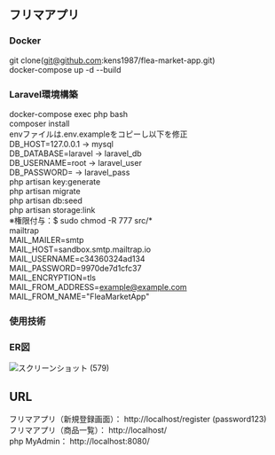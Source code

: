 ##  フリマアプリ  
###  Docker  
  git clone(git@github.com:kens1987/flea-market-app.git)  
  docker-compose up -d --build  
###  Laravel環境構築  
  docker-compose exec php bash  
  composer install  
  envファイルは.env.exampleをコピーし以下を修正  
    DB_HOST=127.0.0.1 → mysql  
    DB_DATABASE=laravel → laravel_db  
    DB_USERNAME=root → laravel_user  
    DB_PASSWORD= → laravel_pass  
  php artisan key:generate  
  php artisan migrate  
  php artisan db:seed  
  php artisan storage:link  
  ※権限付与：$ sudo chmod -R 777 src/*  
  mailtrap  
    MAIL_MAILER=smtp  
    MAIL_HOST=sandbox.smtp.mailtrap.io  
    MAIL_USERNAME=c34360324ad134  
    MAIL_PASSWORD=9970de7d1cfc37  
    MAIL_ENCRYPTION=tls  
    MAIL_FROM_ADDRESS=example@example.com  
    MAIL_FROM_NAME="FleaMarketApp"  
###  使用技術  
  
###  ER図  
![スクリーンショット (579)](https://github.com/user-attachments/assets/08c9cdd2-af6a-49a8-b575-142d975530eb)

##  URL  
  フリマアプリ（新規登録画面）：  http://localhost/register  (password123)  
  フリマアプリ（商品一覧）：  http://localhost/  
  php MyAdmin： http://localhost:8080/  
  
